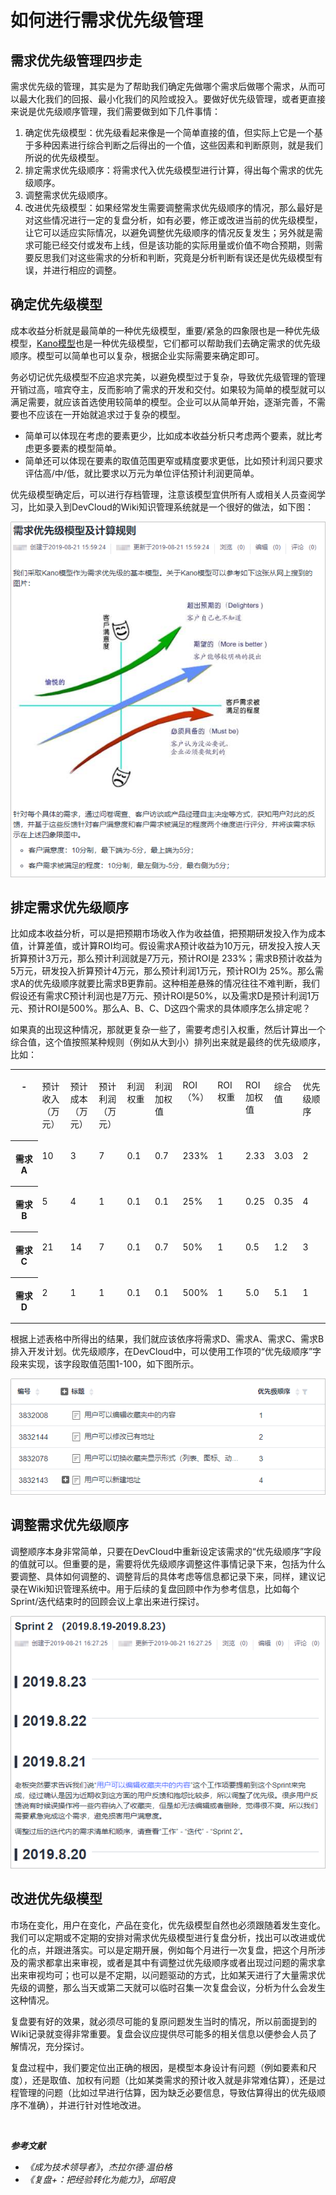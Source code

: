# **如何进行需求优先级管理**<a name="devcloud_practice_3005"></a>

## **需求优先级管理四步走**<a name="section195571956154320"></a>

需求优先级的管理，其实是为了帮助我们确定先做哪个需求后做哪个需求，从而可以最大化我们的回报、最小化我们的风险或投入。要做好优先级管理，或者更直接来说是优先级顺序管理，我们需要做到如下几件事情：

1.  确定优先级模型：优先级看起来像是一个简单直接的值，但实际上它是一个基于多种因素进行综合判断之后得出的一个值，这些因素和判断原则，就是我们所说的优先级模型。
2.  排定需求优先级顺序：将需求代入优先级模型进行计算，得出每个需求的优先级顺序。
3.  调整需求优先级顺序。
4.  改进优先级模型：如果经常发生需要调整需求优先级顺序的情况，那么最好是对这些情况进行一定的复盘分析，如有必要，修正或改进当前的优先级模型，让它可以适应实际情况，以避免调整优先级顺序的情况反复发生；另外就是需求可能已经交付或发布上线，但是该功能的实际用量或价值不吻合预期，则需要反思我们对这些需求的分析和判断，究竟是分析判断有误还是优先级模型有误，并进行相应的调整。

## **确定优先级模型**<a name="section1325011307362"></a>

成本收益分析就是最简单的一种优先级模型，重要/紧急的四象限也是一种优先级模型，[Kano模型](https://en.wikipedia.org/wiki/Kano_model)也是一种优先级模型，它们都可以帮助我们去确定需求的优先级顺序。模型可以简单也可以复杂，根据企业实际需要来确定即可。

务必切记优先级模型不应追求完美，以避免模型过于复杂，导致优先级管理的管理开销过高，喧宾夺主，反而影响了需求的开发和交付。如果较为简单的模型就可以满足需要，就应该首选使用较简单的模型。企业可以从简单开始，逐渐完善，不需要也不应该在一开始就追求过于复杂的模型。

-   简单可以体现在考虑的要素更少，比如成本收益分析只考虑两个要素，就比考虑更多要素的模型简单。
-   简单还可以体现在要素的取值范围更窄或精度要求更低，比如预计利润只要求评估高/中/低，就比要求以万元为单位评估预计利润更简单。

优先级模型确定后，可以进行存档管理，注意该模型宜供所有人或相关人员查阅学习，比如录入到DevCloud的Wiki知识管理系统就是一个很好的做法，如下图：

![](figures/05-如何进行需求优先级管理-01.png)

## **排定需求优先级顺序**<a name="section1518517364519"></a>

比如成本收益分析，可以是把预期市场收入作为收益值，把预期研发投入作为成本值，计算差值，或计算ROI均可。假设需求A预计收益为10万元，研发投入按人天折算预计3万元，那么预计利润就是7万元，预计ROI是 233%；需求B预计收益为5万元，研发投入折算预计4万元，那么预计利润1万元，预计ROI为 25%。那么需求A的优先级顺序就要比需求B更靠前。这种相差悬殊的情况往往不难判断，我们假设还有需求C预计利润也是7万元、预计ROI是50%，以及需求D是预计利润1万元、预计ROI是500%。那么A、B、C、D这四个需求的具体顺序怎么排定呢？

如果真的出现这种情况，那就更复杂一些了，需要考虑引入权重，然后计算出一个综合值，这个值按照某种规则（例如从大到小）排列出来就是最终的优先级顺序，比如：

<a name="table1646923724316"></a>
<table><tbody><tr id="row373023715437"><th class="firstcol" valign="top" width="9.090909090909092%" id="mcps1.1.12.1.1"><p id="p147303372436"><a name="p147303372436"></a><a name="p147303372436"></a>-</p>
</th>
<td class="cellrowborder" valign="top" width="9.090909090909092%" headers="mcps1.1.12.1.1 "><p id="p11730537104320"><a name="p11730537104320"></a><a name="p11730537104320"></a>预计收入（万元）</p>
</td>
<td class="cellrowborder" valign="top" width="9.090909090909092%" headers="mcps1.1.12.1.1 "><p id="p12730837144312"><a name="p12730837144312"></a><a name="p12730837144312"></a>预计成本（万元）</p>
</td>
<td class="cellrowborder" valign="top" width="9.090909090909092%" headers="mcps1.1.12.1.1 "><p id="p8730193774311"><a name="p8730193774311"></a><a name="p8730193774311"></a>预计利润（万元）</p>
</td>
<td class="cellrowborder" valign="top" width="9.090909090909092%" headers="mcps1.1.12.1.1 "><p id="p12730183713438"><a name="p12730183713438"></a><a name="p12730183713438"></a>利润权重</p>
</td>
<td class="cellrowborder" valign="top" width="9.090909090909092%" headers="mcps1.1.12.1.1 "><p id="p19730203715435"><a name="p19730203715435"></a><a name="p19730203715435"></a>利润加权值</p>
</td>
<td class="cellrowborder" valign="top" width="9.090909090909092%" headers="mcps1.1.12.1.1 "><p id="p18730193784318"><a name="p18730193784318"></a><a name="p18730193784318"></a>ROI（%）</p>
</td>
<td class="cellrowborder" valign="top" width="9.090909090909092%" headers="mcps1.1.12.1.1 "><p id="p573010374437"><a name="p573010374437"></a><a name="p573010374437"></a>ROI权重</p>
</td>
<td class="cellrowborder" valign="top" width="9.090909090909092%" headers="mcps1.1.12.1.1 "><p id="p13730037194313"><a name="p13730037194313"></a><a name="p13730037194313"></a>ROI加权值</p>
</td>
<td class="cellrowborder" valign="top" width="9.090909090909092%" headers="mcps1.1.12.1.1 "><p id="p1173073754315"><a name="p1173073754315"></a><a name="p1173073754315"></a>综合值</p>
</td>
<td class="cellrowborder" valign="top" width="9.090909090909092%" headers="mcps1.1.12.1.1 "><p id="p1473063704312"><a name="p1473063704312"></a><a name="p1473063704312"></a>优先级顺序</p>
</td>
</tr>
<tr id="row8731143710434"><th class="firstcol" valign="top" width="9.090909090909092%" id="mcps1.1.12.2.1"><p id="p18731143716436"><a name="p18731143716436"></a><a name="p18731143716436"></a>需求A</p>
</th>
<td class="cellrowborder" valign="top" width="9.090909090909092%" headers="mcps1.1.12.2.1 "><p id="p2731143734311"><a name="p2731143734311"></a><a name="p2731143734311"></a>10</p>
</td>
<td class="cellrowborder" valign="top" width="9.090909090909092%" headers="mcps1.1.12.2.1 "><p id="p67316378439"><a name="p67316378439"></a><a name="p67316378439"></a>3</p>
</td>
<td class="cellrowborder" valign="top" width="9.090909090909092%" headers="mcps1.1.12.2.1 "><p id="p0731193744316"><a name="p0731193744316"></a><a name="p0731193744316"></a>7</p>
</td>
<td class="cellrowborder" valign="top" width="9.090909090909092%" headers="mcps1.1.12.2.1 "><p id="p2731113712434"><a name="p2731113712434"></a><a name="p2731113712434"></a>0.1</p>
</td>
<td class="cellrowborder" valign="top" width="9.090909090909092%" headers="mcps1.1.12.2.1 "><p id="p9732137164314"><a name="p9732137164314"></a><a name="p9732137164314"></a>0.7</p>
</td>
<td class="cellrowborder" valign="top" width="9.090909090909092%" headers="mcps1.1.12.2.1 "><p id="p9732193720436"><a name="p9732193720436"></a><a name="p9732193720436"></a>233%</p>
</td>
<td class="cellrowborder" valign="top" width="9.090909090909092%" headers="mcps1.1.12.2.1 "><p id="p673283713436"><a name="p673283713436"></a><a name="p673283713436"></a>1</p>
</td>
<td class="cellrowborder" valign="top" width="9.090909090909092%" headers="mcps1.1.12.2.1 "><p id="p273216373438"><a name="p273216373438"></a><a name="p273216373438"></a>2.33</p>
</td>
<td class="cellrowborder" valign="top" width="9.090909090909092%" headers="mcps1.1.12.2.1 "><p id="p187321374436"><a name="p187321374436"></a><a name="p187321374436"></a>3.03</p>
</td>
<td class="cellrowborder" valign="top" width="9.090909090909092%" headers="mcps1.1.12.2.1 "><p id="p57321037114313"><a name="p57321037114313"></a><a name="p57321037114313"></a>2</p>
</td>
</tr>
<tr id="row173218371433"><th class="firstcol" valign="top" width="9.090909090909092%" id="mcps1.1.12.3.1"><p id="p273243764316"><a name="p273243764316"></a><a name="p273243764316"></a>需求B</p>
</th>
<td class="cellrowborder" valign="top" width="9.090909090909092%" headers="mcps1.1.12.3.1 "><p id="p6732143713436"><a name="p6732143713436"></a><a name="p6732143713436"></a>5</p>
</td>
<td class="cellrowborder" valign="top" width="9.090909090909092%" headers="mcps1.1.12.3.1 "><p id="p1773233764310"><a name="p1773233764310"></a><a name="p1773233764310"></a>4</p>
</td>
<td class="cellrowborder" valign="top" width="9.090909090909092%" headers="mcps1.1.12.3.1 "><p id="p1473216371438"><a name="p1473216371438"></a><a name="p1473216371438"></a>1</p>
</td>
<td class="cellrowborder" valign="top" width="9.090909090909092%" headers="mcps1.1.12.3.1 "><p id="p7732143716437"><a name="p7732143716437"></a><a name="p7732143716437"></a>0.1</p>
</td>
<td class="cellrowborder" valign="top" width="9.090909090909092%" headers="mcps1.1.12.3.1 "><p id="p3732113710432"><a name="p3732113710432"></a><a name="p3732113710432"></a>0.1</p>
</td>
<td class="cellrowborder" valign="top" width="9.090909090909092%" headers="mcps1.1.12.3.1 "><p id="p17732103719432"><a name="p17732103719432"></a><a name="p17732103719432"></a>25%</p>
</td>
<td class="cellrowborder" valign="top" width="9.090909090909092%" headers="mcps1.1.12.3.1 "><p id="p1173216375437"><a name="p1173216375437"></a><a name="p1173216375437"></a>1</p>
</td>
<td class="cellrowborder" valign="top" width="9.090909090909092%" headers="mcps1.1.12.3.1 "><p id="p1673213373433"><a name="p1673213373433"></a><a name="p1673213373433"></a>0.25</p>
</td>
<td class="cellrowborder" valign="top" width="9.090909090909092%" headers="mcps1.1.12.3.1 "><p id="p5732637144310"><a name="p5732637144310"></a><a name="p5732637144310"></a>0.35</p>
</td>
<td class="cellrowborder" valign="top" width="9.090909090909092%" headers="mcps1.1.12.3.1 "><p id="p17321437154317"><a name="p17321437154317"></a><a name="p17321437154317"></a>4</p>
</td>
</tr>
<tr id="row9732153764315"><th class="firstcol" valign="top" width="9.090909090909092%" id="mcps1.1.12.4.1"><p id="p14732183724311"><a name="p14732183724311"></a><a name="p14732183724311"></a>需求C</p>
</th>
<td class="cellrowborder" valign="top" width="9.090909090909092%" headers="mcps1.1.12.4.1 "><p id="p157321637154312"><a name="p157321637154312"></a><a name="p157321637154312"></a>21</p>
</td>
<td class="cellrowborder" valign="top" width="9.090909090909092%" headers="mcps1.1.12.4.1 "><p id="p19732173754311"><a name="p19732173754311"></a><a name="p19732173754311"></a>14</p>
</td>
<td class="cellrowborder" valign="top" width="9.090909090909092%" headers="mcps1.1.12.4.1 "><p id="p18732133794314"><a name="p18732133794314"></a><a name="p18732133794314"></a>7</p>
</td>
<td class="cellrowborder" valign="top" width="9.090909090909092%" headers="mcps1.1.12.4.1 "><p id="p17322374436"><a name="p17322374436"></a><a name="p17322374436"></a>0.1</p>
</td>
<td class="cellrowborder" valign="top" width="9.090909090909092%" headers="mcps1.1.12.4.1 "><p id="p673215377435"><a name="p673215377435"></a><a name="p673215377435"></a>0.7</p>
</td>
<td class="cellrowborder" valign="top" width="9.090909090909092%" headers="mcps1.1.12.4.1 "><p id="p15732637194316"><a name="p15732637194316"></a><a name="p15732637194316"></a>50%</p>
</td>
<td class="cellrowborder" valign="top" width="9.090909090909092%" headers="mcps1.1.12.4.1 "><p id="p97321737134315"><a name="p97321737134315"></a><a name="p97321737134315"></a>1</p>
</td>
<td class="cellrowborder" valign="top" width="9.090909090909092%" headers="mcps1.1.12.4.1 "><p id="p167321737174310"><a name="p167321737174310"></a><a name="p167321737174310"></a>0.5</p>
</td>
<td class="cellrowborder" valign="top" width="9.090909090909092%" headers="mcps1.1.12.4.1 "><p id="p173243716430"><a name="p173243716430"></a><a name="p173243716430"></a>1.2</p>
</td>
<td class="cellrowborder" valign="top" width="9.090909090909092%" headers="mcps1.1.12.4.1 "><p id="p1732737134310"><a name="p1732737134310"></a><a name="p1732737134310"></a>3</p>
</td>
</tr>
<tr id="row173218372435"><th class="firstcol" valign="top" width="9.090909090909092%" id="mcps1.1.12.5.1"><p id="p16732143716436"><a name="p16732143716436"></a><a name="p16732143716436"></a>需求D</p>
</th>
<td class="cellrowborder" valign="top" width="9.090909090909092%" headers="mcps1.1.12.5.1 "><p id="p157321237154314"><a name="p157321237154314"></a><a name="p157321237154314"></a>2</p>
</td>
<td class="cellrowborder" valign="top" width="9.090909090909092%" headers="mcps1.1.12.5.1 "><p id="p11732337114318"><a name="p11732337114318"></a><a name="p11732337114318"></a>1</p>
</td>
<td class="cellrowborder" valign="top" width="9.090909090909092%" headers="mcps1.1.12.5.1 "><p id="p10732163744317"><a name="p10732163744317"></a><a name="p10732163744317"></a>1</p>
</td>
<td class="cellrowborder" valign="top" width="9.090909090909092%" headers="mcps1.1.12.5.1 "><p id="p0732737184320"><a name="p0732737184320"></a><a name="p0732737184320"></a>0.1</p>
</td>
<td class="cellrowborder" valign="top" width="9.090909090909092%" headers="mcps1.1.12.5.1 "><p id="p1573215375437"><a name="p1573215375437"></a><a name="p1573215375437"></a>0.1</p>
</td>
<td class="cellrowborder" valign="top" width="9.090909090909092%" headers="mcps1.1.12.5.1 "><p id="p2732143744311"><a name="p2732143744311"></a><a name="p2732143744311"></a>500%</p>
</td>
<td class="cellrowborder" valign="top" width="9.090909090909092%" headers="mcps1.1.12.5.1 "><p id="p47321737104312"><a name="p47321737104312"></a><a name="p47321737104312"></a>1</p>
</td>
<td class="cellrowborder" valign="top" width="9.090909090909092%" headers="mcps1.1.12.5.1 "><p id="p10732163717434"><a name="p10732163717434"></a><a name="p10732163717434"></a>5.0</p>
</td>
<td class="cellrowborder" valign="top" width="9.090909090909092%" headers="mcps1.1.12.5.1 "><p id="p177323371435"><a name="p177323371435"></a><a name="p177323371435"></a>5.1</p>
</td>
<td class="cellrowborder" valign="top" width="9.090909090909092%" headers="mcps1.1.12.5.1 "><p id="p2732937134316"><a name="p2732937134316"></a><a name="p2732937134316"></a>1</p>
</td>
</tr>
</tbody>
</table>

根据上述表格中所得出的结果，我们就应该依序将需求D、需求A、需求C、需求B排入开发计划。优先级顺序，在DevCloud中，可以使用工作项的“优先级顺序”字段来实现，该字段取值范围1-100，如下图所示。

![](figures/05-如何进行需求优先级管理-02.png)

## **调整需求优先级顺序**<a name="section165293614146"></a>

调整顺序本身非常简单，只要在DevCloud中重新设定该需求的“优先级顺序”字段的值就可以。但重要的是，需要将优先级顺序调整这件事情记录下来，包括为什么要调整、具体如何调整的、调整背后的具体考虑等信息都记录下来，同样，建议记录在Wiki知识管理系统中。用于后续的复盘回顾中作为参考信息，比如每个Sprint/迭代结束时的回顾会议上拿出来进行探讨。

![](figures/05-如何进行需求优先级管理-03.png)

## **改进优先级模型**<a name="section159391421111418"></a>

市场在变化，用户在变化，产品在变化，优先级模型自然也必须跟随着发生变化。我们可以定期或不定期的安排对需求优先级模型进行复盘分析，找出可以改进或优化的点，并跟进落实。可以是定期开展，例如每个月进行一次复盘，把这个月所涉及的需求都拿出来审视，或者是其中有调整过优先级顺序或者出现过问题的需求拿出来审视均可；也可以是不定期，以问题驱动的方式，比如某天进行了大量需求优先级的调整，那么当天或第二天就可以临时召集一次复盘会议，分析为什么会发生这种情况。

复盘要有好的效果，就必须尽可能的复原问题发生当时的情况，所以前面提到的Wiki记录就变得非常重要。复盘会议应提供尽可能多的相关信息以便参会人员了解情况，充分探讨。

复盘过程中，我们要定位出正确的根因，是模型本身设计有问题（例如要素和尺度），还是取值、加权有问题（比如某类需求的预计收入就是非常难估算），还是过程管理的问题（比如过早进行估算，因为缺乏必要信息，导致估算得出的优先级顺序不准确），并进行针对性地改进。

  

_**参考文献**_

-   _《成为技术领导者》_，_杰拉尔德·温伯格_
-   _《复盘+：把经验转化为能力》_，_邱昭良_

  

